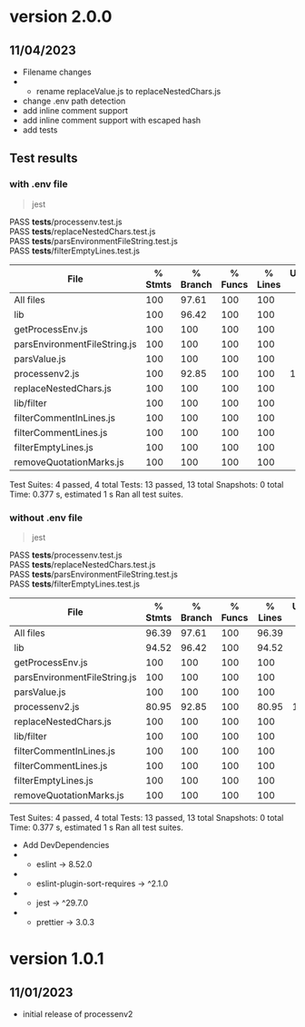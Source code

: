 # version 2.0.0
## 11/04/2023
 - Filename changes
 - - rename replaceValue.js to replaceNestedChars.js
 - change .env path detection
 - add inline comment support
 - add inline comment support with escaped hash
 - add tests

## Test results
### with .env file
> jest

PASS  __tests__/processenv.test.js \
PASS  __tests__/replaceNestedChars.test.js \
PASS  __tests__/parsEnvironmentFileString.test.js \
PASS  __tests__/filterEmptyLines.test.js

| File                            | % Stmts | % Branch | % Funcs | % Lines | Uncovered Line #s   |
|---------------------------------|---------|----------|---------|---------|---------------------|
| All files                       | 100     |    97.61 |     100 |     100 |                     |
| lib                             | 100     |    96.42 |     100 |     100 |                     |
| getProcessEnv.js                | 100     |      100 |     100 |     100 |                     |
| parsEnvironmentFileString.js    | 100     |      100 |     100 |     100 |                     |
| parsValue.js                    | 100     |      100 |     100 |     100 |                     |
| processenv2.js                  | 100     |    92.85 |     100 |     100 | 13                  |
| replaceNestedChars.js           | 100     |      100 |     100 |     100 |                     |
| lib/filter                      | 100     |      100 |     100 |     100 |                     |
| filterCommentInLines.js         | 100     |      100 |     100 |     100 |                     |
| filterCommentLines.js           | 100     |      100 |     100 |     100 |                     |
| filterEmptyLines.js             | 100     |      100 |     100 |     100 |                     |
| removeQuotationMarks.js         | 100     |      100 |     100 |     100 |                     |

Test Suites: 4 passed, 4 total
Tests:       13 passed, 13 total
Snapshots:   0 total
Time:        0.377 s, estimated 1 s
Ran all test suites.


### without .env file
> jest

PASS  __tests__/processenv.test.js \
PASS  __tests__/replaceNestedChars.test.js \
PASS  __tests__/parsEnvironmentFileString.test.js \
PASS  __tests__/filterEmptyLines.test.js

| File                            | % Stmts | % Branch | % Funcs | % Lines | Uncovered Line #s|
|---------------------------------|---------|----------|---------|---------|------------------|
| All files                       |   96.39 |    97.61 |     100 |   96.39 |                  |
| lib                             |   94.52 |    96.42 |     100 |   94.52 |                  |
| getProcessEnv.js                |     100 |      100 |     100 |     100 |                  |
| parsEnvironmentFileString.js    |     100 |      100 |     100 |     100 |                  |
| parsValue.js                    |     100 |      100 |     100 |     100 |                  |
| processenv2.js                  |   80.95 |    92.85 |     100 |   80.95 | 14-19            |
| replaceNestedChars.js           |     100 |      100 |     100 |     100 |                  |
| lib/filter                      |     100 |      100 |     100 |     100 |                  |
| filterCommentInLines.js         |     100 |      100 |     100 |     100 |                  |
| filterCommentLines.js           |     100 |      100 |     100 |     100 |                  |
| filterEmptyLines.js             |     100 |      100 |     100 |     100 |                  |
| removeQuotationMarks.js         |     100 |      100 |     100 |     100 |                  |

Test Suites: 4 passed, 4 total
Tests:       13 passed, 13 total
Snapshots:   0 total
Time:        0.377 s, estimated 1 s
Ran all test suites.


 - Add DevDependencies
 - - eslint -> 8.52.0
 - - eslint-plugin-sort-requires -> ^2.1.0
 - - jest -> ^29.7.0
 - - prettier -> 3.0.3

# version 1.0.1
## 11/01/2023
- initial release of processenv2
